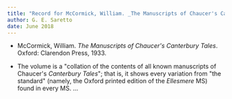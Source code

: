```yaml
---
title: "Record for McCormick, William. _The Manuscripts of Chaucer's Canterbury Tales_"
author: G. E. Saretto
date: June 2018
---
```


- McCormick, William. _The Manuscripts of Chaucer's Canterbury Tales_. Oxford: Clarendon Press, 1933.

- The volume is a "collation of the contents of all known manuscripts of Chaucer's _Canterbury Tales_"; that is, it shows every variation from "the standard" (namely, the Oxford printed edition of the _Ellesmere_ MS) found in every MS. ...
